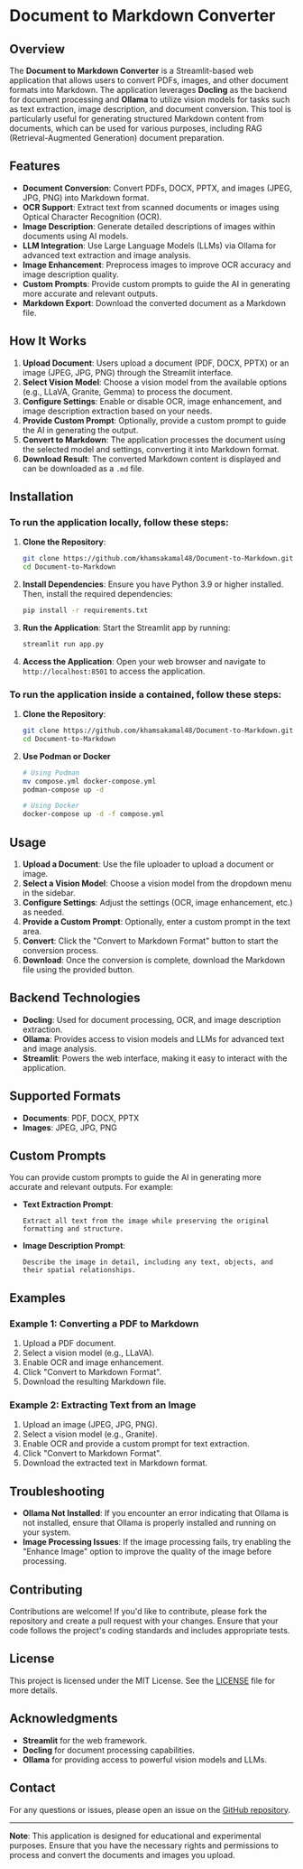 # Document to Markdown Converter

## Overview

The **Document to Markdown Converter** is a Streamlit-based web application that allows users to convert PDFs, images, and other document formats into Markdown. The application leverages **Docling** as the backend for document processing and **Ollama** to utilize vision models for tasks such as text extraction, image description, and document conversion. This tool is particularly useful for generating structured Markdown content from documents, which can be used for various purposes, including RAG (Retrieval-Augmented Generation) document preparation.

## Features

- **Document Conversion**: Convert PDFs, DOCX, PPTX, and images (JPEG, JPG, PNG) into Markdown format.
- **OCR Support**: Extract text from scanned documents or images using Optical Character Recognition (OCR).
- **Image Description**: Generate detailed descriptions of images within documents using AI models.
- **LLM Integration**: Use Large Language Models (LLMs) via Ollama for advanced text extraction and image analysis.
- **Image Enhancement**: Preprocess images to improve OCR accuracy and image description quality.
- **Custom Prompts**: Provide custom prompts to guide the AI in generating more accurate and relevant outputs.
- **Markdown Export**: Download the converted document as a Markdown file.

## How It Works

1. **Upload Document**: Users upload a document (PDF, DOCX, PPTX) or an image (JPEG, JPG, PNG) through the Streamlit interface.
2. **Select Vision Model**: Choose a vision model from the available options (e.g., LLaVA, Granite, Gemma) to process the document.
3. **Configure Settings**: Enable or disable OCR, image enhancement, and image description extraction based on your needs.
4. **Provide Custom Prompt**: Optionally, provide a custom prompt to guide the AI in generating the output.
5. **Convert to Markdown**: The application processes the document using the selected model and settings, converting it into Markdown format.
6. **Download Result**: The converted Markdown content is displayed and can be downloaded as a `.md` file.

## Installation

### To run the application locally, follow these steps:

1. **Clone the Repository**:
   ```bash
   git clone https://github.com/khamsakamal48/Document-to-Markdown.git
   cd Document-to-Markdown
   ```

2. **Install Dependencies**:
   Ensure you have Python 3.9 or higher installed. Then, install the required dependencies:
   ```bash
   pip install -r requirements.txt
   ```

3. **Run the Application**:
   Start the Streamlit app by running:
   ```bash
   streamlit run app.py
   ```

4. **Access the Application**:
   Open your web browser and navigate to `http://localhost:8501` to access the application.

### To run the application inside a contained, follow these steps:

1. **Clone the Repository**:
   ```bash
   git clone https://github.com/khamsakamal48/Document-to-Markdown.git
   cd Document-to-Markdown

2. **Use Podman or Docker**
    ```bash
   # Using Podman
   mv compose.yml docker-compose.yml
   podman-compose up -d
   
    # Using Docker
   docker-compose up -d -f compose.yml

## Usage

1. **Upload a Document**: Use the file uploader to upload a document or image.
2. **Select a Vision Model**: Choose a vision model from the dropdown menu in the sidebar.
3. **Configure Settings**: Adjust the settings (OCR, image enhancement, etc.) as needed.
4. **Provide a Custom Prompt**: Optionally, enter a custom prompt in the text area.
5. **Convert**: Click the "Convert to Markdown Format" button to start the conversion process.
6. **Download**: Once the conversion is complete, download the Markdown file using the provided button.

## Backend Technologies

- **Docling**: Used for document processing, OCR, and image description extraction.
- **Ollama**: Provides access to vision models and LLMs for advanced text and image analysis.
- **Streamlit**: Powers the web interface, making it easy to interact with the application.

## Supported Formats

- **Documents**: PDF, DOCX, PPTX
- **Images**: JPEG, JPG, PNG

## Custom Prompts

You can provide custom prompts to guide the AI in generating more accurate and relevant outputs. For example:

- **Text Extraction Prompt**: 
  ```plaintext
  Extract all text from the image while preserving the original formatting and structure.
  ```
- **Image Description Prompt**: 
  ```plaintext
  Describe the image in detail, including any text, objects, and their spatial relationships.
  ```

## Examples

### Example 1: Converting a PDF to Markdown

1. Upload a PDF document.
2. Select a vision model (e.g., LLaVA).
3. Enable OCR and image enhancement.
4. Click "Convert to Markdown Format".
5. Download the resulting Markdown file.

### Example 2: Extracting Text from an Image

1. Upload an image (JPEG, JPG, PNG).
2. Select a vision model (e.g., Granite).
3. Enable OCR and provide a custom prompt for text extraction.
4. Click "Convert to Markdown Format".
5. Download the extracted text in Markdown format.

## Troubleshooting

- **Ollama Not Installed**: If you encounter an error indicating that Ollama is not installed, ensure that Ollama is properly installed and running on your system.
- **Image Processing Issues**: If the image processing fails, try enabling the "Enhance Image" option to improve the quality of the image before processing.

## Contributing

Contributions are welcome! If you'd like to contribute, please fork the repository and create a pull request with your changes. Ensure that your code follows the project's coding standards and includes appropriate tests.

## License

This project is licensed under the MIT License. See the [LICENSE](LICENSE) file for more details.

## Acknowledgments

- **Streamlit** for the web framework.
- **Docling** for document processing capabilities.
- **Ollama** for providing access to powerful vision models and LLMs.

## Contact

For any questions or issues, please open an issue on the [GitHub repository](https://github.com/khamsakamal48/Document-to-Markdown/issues).

---

**Note**: This application is designed for educational and experimental purposes. Ensure that you have the necessary rights and permissions to process and convert the documents and images you upload.